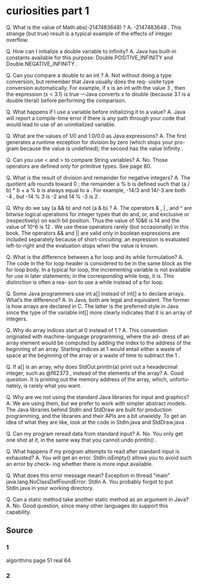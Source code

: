 # curiosities part 1

Q. What is the value of Math.abs(-2147483648) ?
A. -2147483648 . This strange (but true) result is a typical example of the effects of
integer overflow.

Q. How can I initialize a double variable to infinity?
A. Java has built-in constants available for this purpose: Double.POSITIVE_INFINITY
and Double.NEGATIVE_INFINITY .

Q. Can you compare a double to an int ?
A. Not without doing a type conversion, but remember that Java usually does the req-
uisite type conversion automatically. For example, if x is an int with the value 3 , then
the expression (x < 3.1) is true —Java converts x to double (because 3.1 is a double
literal) before performing the comparison.

Q. What happens if I use a variable before initializing it to a value?
A. Java will report a compile-time error if there is any path through your code that
would lead to use of an uninitialized variable.

Q. What are the values of 1/0 and 1.0/0.0 as Java expressions?
A. The first generates a runtime exception for division by zero (which stops your pro-
gram because the value is undefined); the second has the value Infinity .


Q. Can you use < and > to compare String variables?
A. No. Those operators are defined only for primitive types. See page 80.

Q. What is the result of division and remainder for negative integers?
A. The quotient a/b rounds toward 0 ; the remainder a % b is defined such that (a /
b) * b + a % b is always equal to a . For example, -14/3 and 14/-3 are both -4 , but
-14 % 3 is -2 and 14 % -3 is 2 .

Q. Why do we say (a && b) and not (a & b) ?
A. The operators & , | , and ^ are bitwise logical operations for integer types that do and,
or, and exclusive or (respectively) on each bit position. Thus the value of 10&6 is 14 and
the value of 10^6 is 12 . We use these operators rarely (but occasionally) in this book.
The operators && and || are valid only in boolean expressions are included separately
because of short-circuiting: an expression is evaluated left-to-right and the evaluation
stops when the value is known.



Q. What is the difference between a for loop and its while formulation?
A. The code in the for loop header is considered to be in the same block as the for
loop body. In a typical for loop, the incrementing variable is not available for use in
later statements; in the corresponding while loop, it is. This distinction is often a rea-
son to use a while instead of a for loop.

Q. Some Java programmers use int a[] instead of int[] a to declare arrays. What’s
the difference?
A. In Java, both are legal and equivalent. The former is how arrays are declared in C.
The latter is the preferred style in Java since the type of the variable int[] more clearly
indicates that it is an array of integers.

Q. Why do array indices start at 0 instead of 1 ?
A. This convention originated with machine-language programming, where the ad-
dress of an array element would be computed by adding the index to the address of the
beginning of an array. Starting indices at 1 would entail either a waste of space at the
beginning of the array or a waste of time to subtract the 1 .

Q. If a[] is an array, why does StdOut.println(a) print out a hexadecimal integer,
such as @f62373 , instead of the elements of the array?
A. Good question. It is printing out the memory address of the array, which, unfortu-
nately, is rarely what you want.

Q. Why are we not using the standard Java libraries for input and graphics?
A. We are using them, but we prefer to work with simpler abstract models. The Java
libraries behind StdIn and StdDraw are built for production programming, and the
libraries and their APIs are a bit unwieldy. To get an idea of what they are like, look at
the code in StdIn.java and StdDraw.java .

Q. Can my program reread data from standard input?
A. No. You only get one shot at it, in the same way that you cannot undo println() .

Q. What happens if my program attempts to read after standard input is exhausted?
A. You will get an error. StdIn.isEmpty() allows you to avoid such an error by check-
ing whether there is more input available.

Q. What does this error message mean?
Exception in thread "main" java.lang.NoClassDefFoundError: StdIn
A. You probably forgot to put StdIn.java in your working directory.

Q. Can a static method take another static method as an argument in Java?
A. No. Good question, since many other languages do support this capability.

## Source

### 1

algorithms page 51 real 64

### 2


